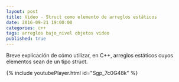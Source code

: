 ```yaml
---
layout: post
title: Video - Struct como elemento de arreglos estáticos
date: 2016-09-21 19:00:00
categories: c++
tags: arreglos bajo_nivel objetos video
published: true
---
```


Breve explicación de cómo utilizar, en C++, arreglos estáticos cuyos elementos sean de un tipo struct.

{% include youtubePlayer.html id="Sgp_7c0G48k" %}
